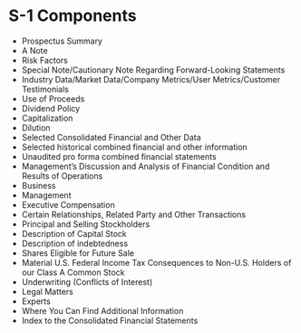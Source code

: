 # S-1 Components

* Prospectus Summary
* A Note
* Risk Factors
* Special Note/Cautionary Note Regarding Forward-Looking Statements
* Industry Data/Market Data/Company Metrics/User Metrics/Customer Testimonials
* Use of Proceeds
* Dividend Policy
* Capitalization
* Dilution
* Selected Consolidated Financial and Other Data
* Selected historical combined financial and other information
* Unaudited pro forma combined financial statements
* Management’s Discussion and Analysis of Financial Condition and Results of Operations
* Business
* Management
* Executive Compensation
* Certain Relationships, Related Party and Other Transactions
* Principal and Selling Stockholders
* Description of Capital Stock
* Description of indebtedness
* Shares Eligible for Future Sale
* Material U.S. Federal Income Tax Consequences to Non-U.S. Holders of our Class A Common Stock
* Underwriting (Conflicts of Interest)
* Legal Matters
* Experts
* Where You Can Find Additional Information
* Index to the Consolidated Financial Statements
